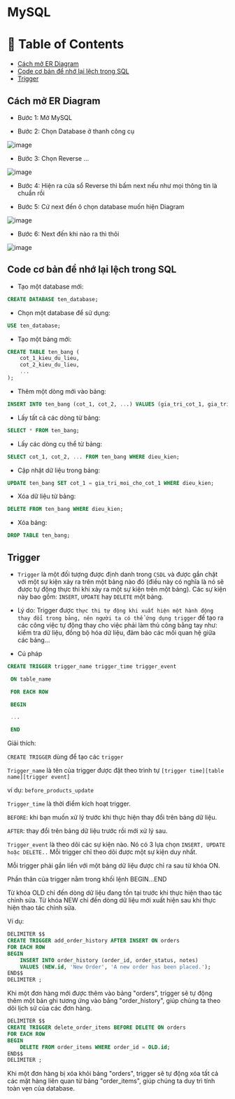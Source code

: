 # MySQL

# :notebook_with_decorative_cover: Table of Contents
- [Cách mở ER Diagram](#cách-mở-er-diagram)
- [Code cơ bản để nhớ lại lệch trong SQL](#Code-cơ-bản-để-nhớ-lại-lệch-trong-SQL) 
- [Trigger](#Trigger)

## Cách mở ER Diagram

- Bước 1: Mở MySQL 

- Bước 2: Chọn Database ở thanh công cụ

![image](https://github.com/levietaqviet1/MySQL/assets/85175337/4aeee6d0-8d6a-4c0b-a416-50d9d063a62d)

- Bước 3: Chọn Reverse ...

![image](https://github.com/levietaqviet1/MySQL/assets/85175337/310b9e42-54bc-49e2-851e-522dda77674c)

- Bước 4: Hiện ra cửa sổ Reverse thì bấm next nếu như mọi thông tin là chuẩn rồi

- Bước 5: Cứ next đến ô chọn database muốn hiện Diagram

![image](https://github.com/levietaqviet1/MySQL/assets/85175337/da1b6c78-45d3-4848-9046-9af02547ce32)

- Bước 6: Next đến khi nào ra thì thôi

![image](https://github.com/levietaqviet1/MySQL/assets/85175337/694f3977-0664-4594-a297-1d9c496d963a)

## Code cơ bản để nhớ lại lệch trong SQL

- Tạo một database mới:

```sql
CREATE DATABASE ten_database;
```

- Chọn một database để sử dụng:

```sql
USE ten_database;
```

- Tạo một bảng mới:

```sql
CREATE TABLE ten_bang (
    cot_1_kieu_du_lieu,
    cot_2_kieu_du_lieu,
    ...
);
```

- Thêm một dòng mới vào bảng:

```sql
INSERT INTO ten_bang (cot_1, cot_2, ...) VALUES (gia_tri_cot_1, gia_tri_cot_2, ...);
```

- Lấy tất cả các dòng từ bảng:

```sql
SELECT * FROM ten_bang;
```
- Lấy các dòng cụ thể từ bảng:

```sql
SELECT cot_1, cot_2, ... FROM ten_bang WHERE dieu_kien;
```

- Cập nhật dữ liệu trong bảng:

```sql
UPDATE ten_bang SET cot_1 = gia_tri_moi_cho_cot_1 WHERE dieu_kien;
```

- Xóa dữ liệu từ bảng:

```sql
DELETE FROM ten_bang WHERE dieu_kien;
```

- Xóa bảng:

```sql
DROP TABLE ten_bang;
```

## Trigger 

- `Trigger` là một đối tượng được định danh trong `CSDL` và được gắn chặt với một sự kiện xảy ra trên một bảng nào đó 
(điều này có nghĩa là nó sẽ được tự động thực thi khi xảy ra một sự kiện trên một bảng). Các sự kiện này bao gồm: `INSERT`, `UPDATE` hay `DELETE` một bảng.

- Lý do: Trigger được `thực thi tự động khi xuất hiện một hành động thay đổi trong bảng, nên người ta có thể ứng dụng trigger` để tạo ra các công việc tự động thay cho việc phải làm thủ công bằng tay như: kiểm tra dữ liệu, đồng bộ hóa dữ liệu, đảm bảo các mối quan hệ giữa các bảng...

- Cú pháp

```sql
CREATE TRIGGER trigger_name trigger_time trigger_event

 ON table_name

 FOR EACH ROW

 BEGIN

 ...

 END
```

Giải thích:

`CREATE TRIGGER` dùng để tạo các `trigger`

`Trigger_name` là tên của trigger được đặt theo trình tự `[trigger time][table name][trigger event]`

ví dụ: `before_products_update`

`Trigger_time` là thời điểm kích hoạt trigger.

`BEFORE`: khi bạn muốn xử lý trước khi thực hiện thay đổi trên bảng dữ liệu.

`AFTER`: thay đổi trên bảng dữ liệu trước rồi mới xử lý sau.

`Trigger_event` là theo dõi các sự kiện nào. Nó có 3 lựa chọn `INSERT, UPDATE hoặc DELETE..` Mỗi trigger chỉ theo dõi được một sự kiện duy nhất.

Mỗi trigger phải gắn liền với một bảng dữ liệu được chỉ ra sau từ khóa ON.

Phần thân của trigger nằm trong khối lệnh BEGIN…END

Từ khóa OLD chỉ đến dòng dữ liệu đang tồn tại trước khi thực hiện thao tác chỉnh sửa. Từ khóa NEW chỉ đến dòng dữ liệu mới xuất hiện sau khi thực hiện thao tác chỉnh sửa.


Ví dụ:

```sql
DELIMITER $$
CREATE TRIGGER add_order_history AFTER INSERT ON orders
FOR EACH ROW
BEGIN
    INSERT INTO order_history (order_id, order_status, notes)
    VALUES (NEW.id, 'New Order', 'A new order has been placed.');
END$$
DELIMITER ;
```

Khi một đơn hàng mới được thêm vào bảng "orders", trigger sẽ tự động thêm một bản ghi tương ứng vào bảng "order_history", giúp chúng ta theo dõi lịch sử của các đơn hàng.

```sql
DELIMITER $$
CREATE TRIGGER delete_order_items BEFORE DELETE ON orders
FOR EACH ROW
BEGIN
    DELETE FROM order_items WHERE order_id = OLD.id;
END$$
DELIMITER ;
```

Khi một đơn hàng bị xóa khỏi bảng "orders", trigger sẽ tự động xóa tất cả các mặt hàng liên quan từ bảng "order_items", giúp chúng ta duy trì tính toàn vẹn của database.








